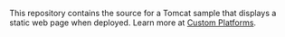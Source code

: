 This repository contains the source for a Tomcat sample that displays a static web page when deployed.
Learn more at
[Custom Platforms](http://docs.aws.amazon.com/elasticbeanstalk/latest/dg/custom-platforms.html).
